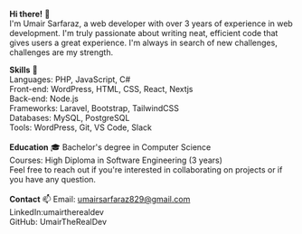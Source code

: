 **Hi there!** 👋<br>
I'm Umair Sarfaraz, a web developer with over 3 years of experience in web development. I'm truly passionate about writing neat, efficient code that gives users a great experience. I'm always in search of new challenges, challenges are my strength.

**Skills** 🚀<br>
Languages: PHP, JavaScript, C#<br>
Front-end: WordPress, HTML, CSS, React, Nextjs<br>
Back-end: Node.js<br>
Frameworks: Laravel, Bootstrap, TailwindCSS<br>
Databases: MySQL, PostgreSQL<br>
Tools: WordPress, Git, VS Code, Slack<br><br>
**Education** 🎓
Bachelor's degree in Computer Science<br>
Courses: High Diploma in Software Engineering (3 years)<br>
Feel free to reach out if you're interested in collaborating on projects or if you have any question.<br><br>
**Contact** 📫
Email: umairsarfaraz829@gmail.com<br>
LinkedIn:umairtherealdev<br>
GitHub: UmairTheRealDev<br>
